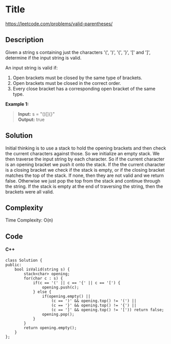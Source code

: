 # Title
<https://leetcode.com/problems/valid-parentheses/>

## Description
Given a string s containing just the characters '(', ')', '{', '}', '[' and ']', determine if the input string is valid.

An input string is valid if:

1. Open brackets must be closed by the same type of brackets.  
2. Open brackets must be closed in the correct order.  
3. Every close bracket has a corresponding open bracket of the same type.

**Example 1:**

>**Input:** s = "()[]{}"  
**Output:** true

## Solution
Initial thinking is to use a stack to hold the opening brackets and then check the current characters against those. So we initialize an empty stack. We then traverse the input string by each character. So if the current character is an opening bracket we push it onto the stack. If the the current character is a closing bracket we check if the stack is empty, or if the closing bracket matches the top of the stack. If none, then they are not valid and we return false. Otherwise we just pop the top from the stack and continue through the string. If the stack is empty at the end of traversing the string, then the brackets were all valid.

## Complexity
Time Complexity: O(n)

## Code
#### C++
    class Solution {
    public:
        bool isValid(string s) {
            stack<char> opening;
            for(char c : s) {
                if(c == '(' || c == '{' || c == '[') {
                    opening.push(c);
                } else {
                    if(opening.empty() ||
                        (c == ')' && opening.top() != '(') ||
                        (c == '}' && opening.top() != '{') ||
                        (c == ']' && opening.top() != '[')) return false;
                    opening.pop();
                }
            }
            return opening.empty();
        }
    };